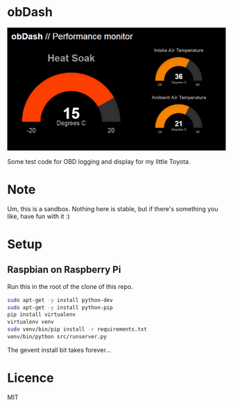 # obDash

![screenshot](img/example.png)

Some test code for OBD logging and display for my little Toyota.

# Note

Um, this is a sandbox. Nothing here is stable, but if there's something you
like, have fun with it :)

# Setup

## Raspbian on Raspberry Pi

Run this in the root of the clone of this repo.

```sh
sudo apt-get -y install python-dev
sudo apt-get -y install python-pip
pip install virtualenv
virtualenv venv
sudo venv/bin/pip install -r requirements.txt
venv/bin/python src/runserver.py
```

The gevent install bit takes forever...

# Licence

MIT
